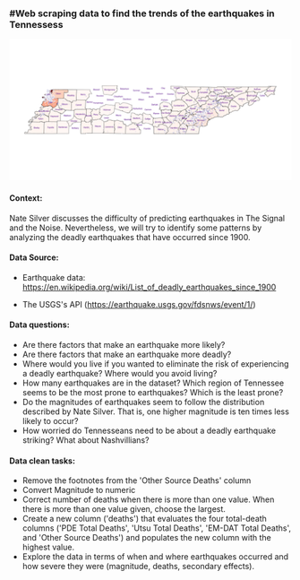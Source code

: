 ### #Web scraping data to find the trends of the earthquakes in Tennessess

<img src='images/dist_tn_quake.png'>

#### Context:
Nate Silver discusses the difficulty of predicting earthquakes in The Signal and the Noise. Nevertheless, we will try to identify some patterns by analyzing the deadly earthquakes that have occurred since 1900.
#### Data Source:
* Earthquake data: https://en.wikipedia.org/wiki/List_of_deadly_earthquakes_since_1900
- The USGS's API (https://earthquake.usgs.gov/fdsnws/event/1/) 
#### Data questions:
- Are there factors that make an earthquake more likely?
- Are there factors that make an earthquake more deadly?
- Where would you live if you wanted to eliminate the risk of experiencing a deadly earthquake? Where would you avoid living?
- How many earthquakes are in the dataset? Which region of Tennessee seems to be the most prone to earthquakes? Which is the least prone?
- Do the magnitudes of earthquakes seem to follow the distribution described by Nate Silver. That is, one higher magnitude is ten times less likely to occur?
- How worried do Tennesseans need to be about a deadly earthquake striking? What about Nashvillians?
#### Data clean tasks:
- Remove the footnotes from the 'Other Source Deaths' column
- Convert Magnitude to numeric
- Correct number of deaths when there is more than one value. When there is more than one value given, choose the largest.
- Create a new column ('deaths') that evaluates the four total-death columns ('PDE Total Deaths', 'Utsu Total Deaths', 'EM-DAT Total Deaths', and 'Other Source Deaths') and populates the new column with the highest value.
- Explore the data in terms of when and where earthquakes occurred and how severe they were (magnitude, deaths, secondary effects).
